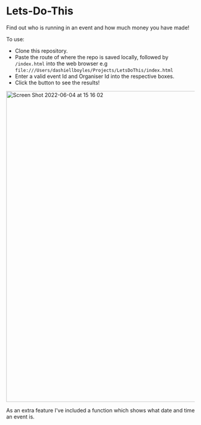 # Lets-Do-This

Find out who is running in an event and how much money you have made!

To use:

- Clone this repository.
- Paste the route of where the repo is saved locally, followed by ```/index.html``` into the web browser e.g ```file:///Users/dashiellboyles/Projects/LetsDoThis/index.html```
- Enter a valid event Id and Organiser Id into the respective boxes.
- Click the button to see the results!

<img width="831" alt="Screen Shot 2022-06-04 at 15 16 02" src="https://user-images.githubusercontent.com/93666673/172005795-4f010282-921c-4ced-a48e-efe596e5b0a9.png">

As an extra feature I've included a function which shows what date and time an event is.
